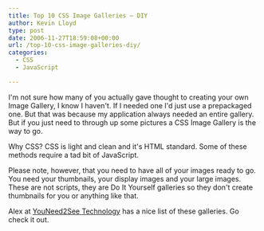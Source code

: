 ```yaml
---
title: Top 10 CSS Image Galleries – DIY
author: Kevin Lloyd
type: post
date: 2006-11-27T18:59:08+00:00
url: /top-10-css-image-galleries-diy/
categories:
  - CSS
  - JavaScript

---
```

<!--adsense-->I'm not sure how many of you actually gave thought to creating your own Image Gallery, I know I haven't. If I needed one I'd just use a prepackaged one. But that was because my application always needed an entire gallery. But if you just need to through up some pictures a CSS Image Gallery is the way to go.

Why CSS? CSS is light and clean and it's HTML standard. Some of these methods require a tad bit of JavaScript.

Please note, however, that you need to have all of your images ready to go. You need your thumbnails, your display images and your large images. These are not scripts, they are Do It Yourself galleries so they don't create thumbnails for you or anything like that.

Alex at [YouNeed2See Technology][1] has a nice list of these galleries. Go check it out.

 [1]: http://youneed2see.com/web/99/Top_10_CSS_image_gallery_tutorials
